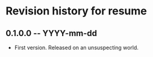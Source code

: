 # Revision history for resume

## 0.1.0.0  -- YYYY-mm-dd

* First version. Released on an unsuspecting world.
